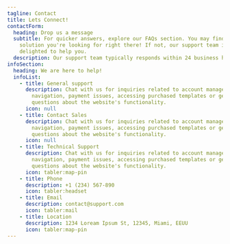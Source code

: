 ```yaml
---
tagline: Contact
title: Lets Connect!
contactForm:
  heading: Drop us a message
  subtitle: For quicker answers, explore our FAQs section. You may find the
    solution you're looking for right there! If not, our support team is
    delighted to help you.
  description: Our support team typically responds within 24 business hours.
infoSection:
  heading: We are here to help!
  infoList:
    - title: General support
      description: Chat with us for inquiries related to account management, website
        navigation, payment issues, accessing purchased templates or general
        questions about the website's functionality.
      icon: null
    - title: Contact Sales
      description: Chat with us for inquiries related to account management, website
        navigation, payment issues, accessing purchased templates or general
        questions about the website's functionality.
      icon: null
    - title: Technical Support
      description: Chat with us for inquiries related to account management, website
        navigation, payment issues, accessing purchased templates or general
        questions about the website's functionality.
      icon: tabler:map-pin
    - title: Phone
      description: +1 (234) 567-890
      icon: tabler:headset
    - title: Email
      description: contact@support.com
      icon: tabler:mail
    - title: Location
      description: 1234 Loream Ipsum St, 12345, Miami, EEUU
      icon: tabler:map-pin
---
```

